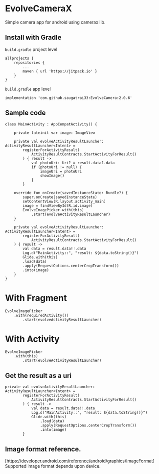 # EvolveCameraX

Simple camera app for android using camerax lib.

## Install with Gradle

```build.gradle``` project level

```
allprojects {
	repositories {
		...
		maven { url 'https://jitpack.io' }
	}
}
```
  
```build.gradle``` app level
```
implementation 'com.github.saugatrai33:EvolveCamera:2.0.6'
```
  
## Sample code
```
class MainActivity : AppCompatActivity() {

    private lateinit var image: ImageView

    private val evolveActivityResultLauncher: ActivityResultLauncher<Intent> =
        registerForActivityResult(
            ActivityResultContracts.StartActivityForResult()
        ) { result ->
            val photoUri: Uri? = result.data?.data
            if (photoUri != null) {
                imageUri = photoUri
                showImage()
            }
        }

    override fun onCreate(savedInstanceState: Bundle?) {
        super.onCreate(savedInstanceState)
        setContentView(R.layout.activity_main)
        image = findViewById(R.id.image)
        EvolveImagePicker.with(this)
            .start(evolveActivityResultLauncher)
    }
    
    private val evolveActivityResultLauncher: ActivityResultLauncher<Intent> =
		registerForActivityResult(
		    ActivityResultContracts.StartActivityForResult()
	) { result ->
	    val data = result.data!!.data
	    Log.d("MainActivity::", "result: ${data.toString()}")
	    Glide.with(this)
		.load(data)
		.apply(RequestOptions.centerCropTransform())
		.into(image)
	}
}
```

# With Fragment
```
EvolveImagePicker
	.with(requiredActivity())
        .start(evolveActivityResultLauncher)
```
  


# With Activity
```
EvolveImagePicker
	.with(this)
        .start(evolveActivityResultLauncher)
```

## Get the result as a uri
```
private val evolveActivityResultLauncher: ActivityResultLauncher<Intent> =
        registerForActivityResult(
            ActivityResultContracts.StartActivityForResult()
        ) { result ->
            val data = result.data!!.data
            Log.d("MainActivity::", "result: ${data.toString()}")
            Glide.with(this)
                .load(data)
                .apply(RequestOptions.centerCropTransform())
                .into(image)
        }
```

## Image format reference.
[https://developer.android.com/reference/android/graphics/ImageFormat] Supported image format depends upon device.
